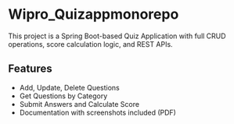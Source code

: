 # Wipro_Quizappmonorepo

This project is a Spring Boot-based Quiz Application with full CRUD operations, score calculation logic, and REST APIs.

## Features
- Add, Update, Delete Questions
- Get Questions by Category
- Submit Answers and Calculate Score
- Documentation with screenshots included (PDF)
